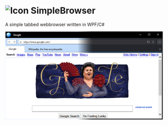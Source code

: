 # ![Icon](/SimpleBrowser/SimpleBrowser.ico) SimpleBrowser

A simple tabbed webbrowser written in WPF/C#

![Screenshot](/SimpleBrowser-Screenshot.png)
